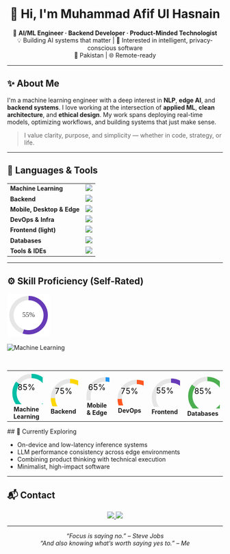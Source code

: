 <!-- Load Devicon -->
<link rel="stylesheet" href="https://cdn.jsdelivr.net/gh/devicons/devicon@latest/devicon.min.css">

<h1 align="center">👋 Hi, I'm Muhammad Afif Ul Hasnain</h1>

<p align="center">
🎯 <strong>AI/ML Engineer · Backend Developer · Product-Minded Technologist</strong><br/>
💡 Building AI systems that matter | 🧠 Interested in intelligent, privacy-conscious software<br/>
📍 Pakistan | 🌐 Remote-ready
</p>

---

## ✨ About Me

I'm a machine learning engineer with a deep interest in **NLP**, **edge AI**, and **backend systems**. I love working at the intersection of **applied ML**, **clean architecture**, and **ethical design**. My work spans deploying real-time models, optimizing workflows, and building systems that just make sense.

> I value clarity, purpose, and simplicity — whether in code, strategy, or life.

---

## 🔧 Languages & Tools

<table>
  <tr>
    <td><strong>Machine Learning</strong></td>
    <td><img height="40" src="https://skillicons.dev/icons?i=python,tensorflow,pytorch,sklearn,opencv,anaconda,elasticsearch"/></td>
  </tr>
  <tr>
    <td><strong>Backend</strong></td>
    <td><img height="40" src="https://skillicons.dev/icons?i=django,fastapi,flask,nodejs,postman,dotnet,mysql,php,solidity"/></td>
  </tr>
  <tr>
    <td><strong>Mobile, Desktop & Edge</strong></td>
    <td><img height="40" src="https://skillicons.dev/icons?i=java,androidstudio,arduino,electron"/></td>
  </tr>
  <tr>
    <td><strong>DevOps & Infra</strong></td>
    <td><img height="40" src="https://skillicons.dev/icons?i=git,github,docker,linux,nginx,githubactions,git,rabbitmq,sentry"/></td>
  </tr>
  <tr>
    <td><strong>Frontend (light)</strong></td>
    <td><img height="40" src="https://skillicons.dev/icons?i=html,htmx,css,js,jquery,tailwind,htmx,react,codepen"/></td>
  </tr>
  <tr>
    <td><strong>Databases</strong></td>
    <td><img height="40" src="https://skillicons.dev/icons?i=mysql,postgresql,mongodb,firebase"/></td>
  </tr>
  <tr>
    <td><strong>Tools & IDEs</strong></td>
    <td><img height="40" src="https://skillicons.dev/icons?i=vim,vscode,pycharm,bash,notion"/></td>
  </tr>
</table>


---

<h2>⚙ Skill Proficiency (Self-Rated)</h2>

<img src="55.svg" width="100" alt="Machine Learning 85%">

![Machine Learning](https://progress-bar.dev/85/?title=Machine%20Learning&color=00bfa6&width=180&suffix=%25&style=flat)

<table>
  <tr>
    <td align="center">
      <svg width="100" height="100">
        <circle cx="50" cy="50" r="40" stroke="#e6e6e6" stroke-width="10" fill="none"/>
        <circle cx="50" cy="50" r="40" stroke="#00bfa6" stroke-width="10" fill="none"
                stroke-dasharray="251.2" stroke-dashoffset="37.68" transform="rotate(-90 50 50)" />
        <text x="50%" y="50%" dominant-baseline="middle" text-anchor="middle" font-size="18">85%</text>
      </svg>
      <br/><strong>Machine Learning</strong>
    </td>
    <td align="center">
      <svg width="100" height="100">
        <circle cx="50" cy="50" r="40" stroke="#e6e6e6" stroke-width="10" fill="none"/>
        <circle cx="50" cy="50" r="40" stroke="#ffd700" stroke-width="10" fill="none"
                stroke-dasharray="251.2" stroke-dashoffset="62.8" transform="rotate(-90 50 50)" />
        <text x="50%" y="50%" dominant-baseline="middle" text-anchor="middle" font-size="18">75%</text>
      </svg>
      <br/><strong>Backend</strong>
    </td>
    <td align="center">
      <svg width="100" height="100">
        <circle cx="50" cy="50" r="40" stroke="#e6e6e6" stroke-width="10" fill="none"/>
        <circle cx="50" cy="50" r="40" stroke="#2196f3" stroke-width="10" fill="none"
                stroke-dasharray="251.2" stroke-dashoffset="87.92" transform="rotate(-90 50 50)" />
        <text x="50%" y="50%" dominant-baseline="middle" text-anchor="middle" font-size="18">65%</text>
      </svg>
      <br/><strong>Mobile & Edge</strong>
    </td>
    <td align="center">
      <svg width="100" height="100">
        <circle cx="50" cy="50" r="40" stroke="#e6e6e6" stroke-width="10" fill="none"/>
        <circle cx="50" cy="50" r="40" stroke="#ff5722" stroke-width="10" fill="none"
                stroke-dasharray="251.2" stroke-dashoffset="62.8" transform="rotate(-90 50 50)" />
        <text x="50%" y="50%" dominant-baseline="middle" text-anchor="middle" font-size="18">75%</text>
      </svg>
            <br/><strong>DevOps</strong>
    </td>
    <td align="center">
      <svg width="100" height="100">
        <circle cx="50" cy="50" r="40" stroke="#e6e6e6" stroke-width="10" fill="none"/>
        <circle cx="50" cy="50" r="40" stroke="#673ab7" stroke-width="10" fill="none"
                stroke-dasharray="251.2" stroke-dashoffset="113.04" transform="rotate(-90 50 50)" />
        <text x="50%" y="50%" dominant-baseline="middle" text-anchor="middle" font-size="18">55%</text>
      </svg>
      <br/><strong>Frontend</strong>
    </td>
    <td align="center">
      <svg width="100" height="100">
        <circle cx="50" cy="50" r="40" stroke="#e6e6e6" stroke-width="10" fill="none"/>
        <circle cx="50" cy="50" r="40" stroke="#4caf50" stroke-width="10" fill="none"
                stroke-dasharray="251.2" stroke-dashoffset="37.68" transform="rotate(-90 50 50)" />
        <text x="50%" y="50%" dominant-baseline="middle" text-anchor="middle" font-size="18">85%</text>
      </svg>
      <br/><strong>Databases</strong>
    </td>
  </tr>
</table>
## 🧠 Currently Exploring

- On-device and low-latency inference systems  
- LLM performance consistency across edge environments  
- Combining product thinking with technical execution  
- Minimalist, high-impact software

---

## 📬 Contact

<p align="center">
  <a href="mailto:muhammad.afifulhasnain@gmail.com">
    <img src="https://img.shields.io/badge/email-grey?style=for-the-badge&logo=gmail&logoColor=white">
  </a>
  <a href="https://www.linkedin.com/in/muhammad-afif-ul-hasnain/">
    <img src="https://img.shields.io/badge/LinkedIn-blue?style=for-the-badge&logo=linkedin&logoColor=white">
  </a>
</p>

---

<p align="center"><em>“Focus is saying no.” – Steve Jobs<br/>“And also knowing what’s worth saying yes to.” – Me</em></p>
